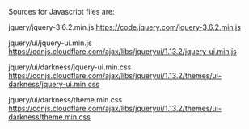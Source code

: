 Sources for Javascript files are:

jquery/jquery-3.6.2.min.js
https://code.jquery.com/jquery-3.6.2.min.js

jquery/ui/jquery-ui.min.js
https://cdnjs.cloudflare.com/ajax/libs/jqueryui/1.13.2/jquery-ui.min.js

jquery/ui/darkness/jquery-ui.min.css
https://cdnjs.cloudflare.com/ajax/libs/jqueryui/1.13.2/themes/ui-darkness/jquery-ui.min.css

jquery/ui/darkness/theme.min.css
https://cdnjs.cloudflare.com/ajax/libs/jqueryui/1.13.2/themes/ui-darkness/theme.min.css

